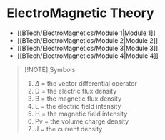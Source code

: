 # ElectroMagnetic Theory
- [[BTech/ElectroMagnetics/Module 1|Module 1]]
- [[BTech/ElectroMagnetics/Module 2|Module 2]]
- [[BTech/ElectroMagnetics/Module 3|Module 3]]
- [[BTech/ElectroMagnetics/Module 4|Module 4]]


> [!NOTE] Symbols
> 1. $\Delta$ = the vector differential operator
> 2. D = the electric flux density
> 3. B = the magnetic flux density
> 4. E = the electric field intensity
> 5. H = the magnetic field intensity
> 6. Pv = the volume charge density
> 7. J = the current density